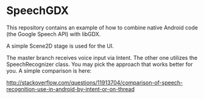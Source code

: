 SpeechGDX
=========
This repository contains an example of how to combine native Android code (the Google Speech API) with libGDX. 

A simple Scene2D stage is used for the UI.

The master branch receives voice input via Intent. The other one utilizes the SpeechRecognizer class. You may pick the approach that works better for you. A simple comparison is here:

http://stackoverflow.com/questions/11913704/comparison-of-speech-recognition-use-in-android-by-intent-or-on-thread
